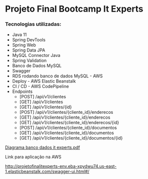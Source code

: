 # Projeto Final Bootcamp It Experts

<h3>Tecnologias utilizadas:</h3>

- Java 11
- Spring DevTools
- Spring Web
- Spring Data JPA
- MySQL Connector Java
- Spring Validation
- Banco de Dados MySQL
- Swagger
- RDS rodando banco de dados MySQL - AWS
- Deploy - AWS Elastic Beanstalk
- CI / CD - AWS CodePipeline
- Endpoints
  - [POST] /api/v1/clientes
  - [GET] /api/v1/clientes
  - [GET] /api/v1/clientes/{id}
  - [POST] /api/v1/clientes/{cliente_id}/enderecos
  - [GET] /api/v1/clientes/{cliente_id}/enderecos
  - [GET] /api/v1/clientes/{cliente_id}/enderecos/{id}
  - [POST] /api/v1/clientes/{cliente_id}/documentos
  - [GET] /api/v1/clientes/{cliente_id}/documentos
  - [GET] /api/v1/clientes/{cliente_id}/documentos/{id}

[Diagrama banco dados it experts.pdf](https://github.com/anderson-cst/project-it-experts/files/14466563/Diagrama.banco.dados.it.experts.pdf)

Link para aplicação na AWS

http://projetofinalitexperts-env.eba-xpydwu74.us-east-1.elasticbeanstalk.com/swagger-ui.html#/
